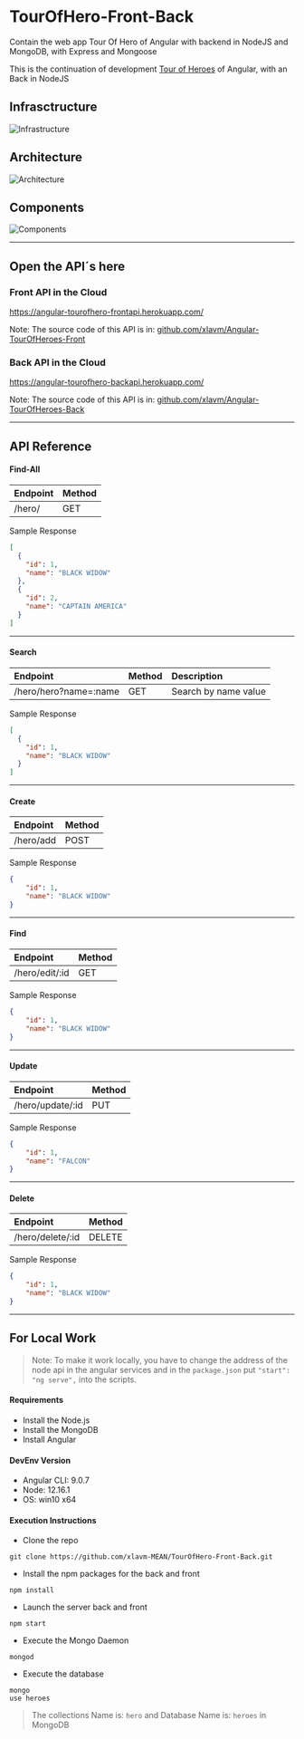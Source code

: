# TourOfHero-Front-Back 
Contain the web app Tour Of Hero of Angular with backend in NodeJS and MongoDB, with Express and Mongoose

This is the continuation of development [Tour of Heroes](https://github.com/xlavm/Angular-TourOfHeroes) of Angular, with an Back in NodeJS

## Infrasctructure

![Infrastructure](screenshots/Infrastructure.jpg)

## Architecture

![Architecture](screenshots/Architecture.jpg)

## Components

![Components](screenshots/Components.jpg)

---------------------
## Open the API´s here

### Front API in the Cloud

https://angular-tourofhero-frontapi.herokuapp.com/

Note: The source code of this API is in: [github.com/xlavm/Angular-TourOfHeroes-Front](https://github.com/xlavm/Angular-TourOfHeroes-Front)


### Back API in the Cloud

https://angular-tourofhero-backapi.herokuapp.com/

Note: The source code of this API is in: [github.com/xlavm/Angular-TourOfHeroes-Back](https://github.com/xlavm/Angular-TourOfHeroes-Back)

-----------------

## API Reference

#### Find-All
|Endpoint|Method|
|:--|:--|
|/hero/|GET|

Sample Response
```json
[
  {
    "id": 1,
    "name": "BLACK WIDOW"
  },
  {
    "id": 2,
    "name": "CAPTAIN AMERICA"
  }
]
```
---
#### Search
|Endpoint|Method|Description|
|:--|:--|:--|
|/hero/hero?name=:name|GET|Search by name value|

Sample Response
```json
[
  {
    "id": 1,
    "name": "BLACK WIDOW"
  }
]
```
---
#### Create
|Endpoint|Method|
|:--|:--|
|/hero/add|POST|

Sample Response
```json
{
    "id": 1,
    "name": "BLACK WIDOW"
}
```
---
#### Find
|Endpoint|Method|
|:--|:--|
|/hero/edit/:id|GET|

Sample Response
```json
{
    "id": 1,
    "name": "BLACK WIDOW"
}
```
---
#### Update
|Endpoint|Method|
|:--|:--|
|/hero/update/:id|PUT|

Sample Response
```json
{
    "id": 1,
    "name": "FALCON"
}
```
---
#### Delete
|Endpoint|Method|
|:--|:--|
|/hero/delete/:id|DELETE|

Sample Response
```json
{
    "id": 1,
    "name": "BLACK WIDOW"
}
```
-------------------------

## For Local Work

>Note: To make it work locally, you have to change the address of the node api in the angular services and in the `package.json` put `"start": "ng serve",` into the scripts.

#### Requirements

* Install the Node.js
* Install the MongoDB
* Install Angular

#### DevEnv Version

* Angular CLI: 9.0.7
* Node: 12.16.1
* OS: win10 x64

#### Execution Instructions

* Clone the repo
```
git clone https://github.com/xlavm-MEAN/TourOfHero-Front-Back.git
```
* Install the npm packages for the back and front  
```
npm install
```
* Launch the server back and front 
```
npm start
```
* Execute the Mongo Daemon 
```
mongod
```
* Execute the database
```
mongo
use heroes
```
>The collections Name is: `hero` and Database Name is: `heroes` in MongoDB



